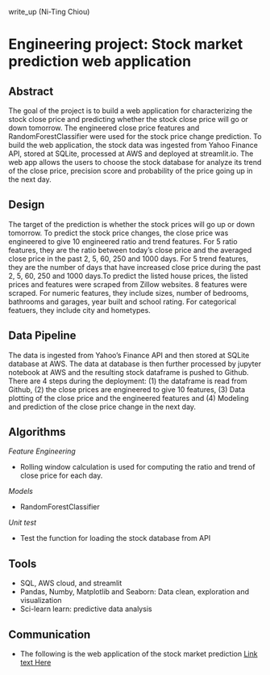 write_up (Ni-Ting Chiou)

# Engineering project: Stock market prediction web application

## Abstract

The goal of the project is to build a web application for characterizing the stock close price and predicting whether the stock close price will go or down tomorrow. The engineered close price features and RandomForestClassifier were used for the stock price change prediction. To build the web application, the stock data was ingested from Yahoo Finance API, stored at SQLite, processed at AWS and deployed at streamlit.io. The web app allows the users to choose the stock database for analyze its trend of the close price, precision score and probability of the price going up in the next day.  

## Design

The target of the prediction is whether the stock prices will go up or down tomorrow. To predict the stock price changes, the close price was engineered to give 10 engineered ratio and trend features. For 5 ratio features, they are the ratio between today’s close price and the averaged close price in the past 2, 5, 60, 250 and 1000 days. For 5 trend features, they are the number of days that have increased close price during the past 2, 5, 60, 250 and 1000 days.To predict the listed house prices, the listed prices and features were scraped from Zillow websites. 8 features were scraped. For numeric features, they include sizes, number of bedrooms, bathrooms and garages, year built and school rating. For categorical featuers, they include city and hometypes.

## Data Pipeline

The data is ingested from Yahoo’s Finance API and then stored at SQLite database at AWS. The data at database is then further processed by jupyter notebook at AWS and the resulting stock dataframe is pushed to Github. There are 4 steps during the deployment: (1) the dataframe is read from Github, (2) the close prices are engineered to give 10 features, (3) Data plotting of the close price and the engineered features and (4) Modeling and prediction of the close price change in the next day.  

## Algorithms

*Feature Engineering*
* Rolling window calculation is used for computing the ratio and trend of close price for each day.

*Models* <br> 
* RandomForestClassifier

*Unit test* <br>
* Test the function for loading the stock database from API

## Tools
*	SQL, AWS cloud, and streamlit
*	Pandas, Numby, Matplotlib and Seaborn: Data clean, exploration and visualization
*	Sci-learn learn: predictive data analysis


## Communication
* The following is the web application of the stock market prediction 
[Link text Here](https://link-url-here.org)
